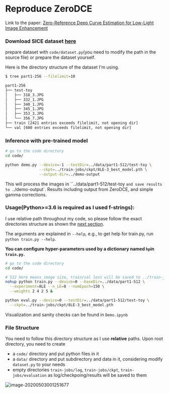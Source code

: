 # Reproduce ZeroDCE

Link to the paper: [Zero-Reference Deep Curve Estimation for Low-Light Image Enhancement](https://arxiv.org/abs/2001.06826)





### Download SICE dataset [here](https://github.com/csjcai/SICE) 

prepare dataset with `code/dataset.py`(you need to modify the path in the source file) or prepare the dataset yourself.



Here is the directory structure of the dataset I'm using.

```bash
$ tree part1-256 --filelimit=10     

part1-256
├── test-toy
│   ├── 318_3.JPG
│   ├── 332_1.JPG
│   ├── 340_1.JPG
│   ├── 345_1.JPG
│   ├── 353_3.JPG
│   └── 356_7.JPG
├── train [2421 entries exceeds filelimit, not opening dir]
└── val [600 entries exceeds filelimit, not opening dir]
```



### Inference with pre-trained model

```bash
# go to the code directory
cd code/

python demo.py --device=-1 --testDir=../data/part1-512/test-toy \
               --ckpt=../train-jobs/ckpt/8LE-3_best_model.pth \
               --output-dir=../demo-output
```

This will process the images in ``../data/part1-512/test-toy ` and save results to  `../demo-output`. Results including output from ZeroDCE, and simple gamma corrections.  



### Usage(Python>=3.6 is required as I used f-strings):

I use relative path throughout my code, so please follow the exact directories structure as shown the [next section](#file-structure).

The arguments are explained in `--help`, e.g., to get help for train.py, run `python train.py --help`.

**You can configure hyper-parameters used by a dictionary named `hp`in `train.py`.**

```bash
# go to the code directory
cd code/

# 512 here means image size, train/val loss will be saved to ../train-jobs/log
nohup python train.py --device=0 --baseDir=../data/part1-512 \
  --experiment=8LE --n_LE=8 --numEpoch=150 \
  --weights 2 4 2 5 &

python eval.py --device=0 --testDir=../data/part1-512/test-toy \
  --ckpt=../train-jobs/ckpt/8LE-3_best_model.pth
```

Visualization and sanity checks can be found in `Demo.ipynb`



### File Structure

You need to follow this directory structure as I use **relative** paths. Upon root directory, you need to create

*  a `code/` directory and put python files in it
* a `data/` directory and put subdirectory and data in it, considering modify `dataset.py` to your needs
* empty directories `train-jobs/log`,  `train-jobs/ckpt`, `train-jobs/evaluation` as log/checkpoing/results will be saved to them

![image-20200503001251677](docs/file-structure.png)

